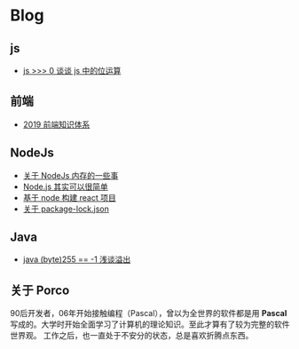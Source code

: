 # Blog


## js
- [js >>> 0 谈谈 js 中的位运算](https://github.com/zhangporco/blog/blob/master/js/js%20%3E%3E%3E%200%20%E8%B0%88%E8%B0%88%20js%20%E4%B8%AD%E7%9A%84%E4%BD%8D%E8%BF%90%E7%AE%97.md)

## 前端
- [2019 前端知识体系](https://github.com/zhangporco/blog/blob/master/frontend/2019%20%E5%89%8D%E7%AB%AF%E7%9F%A5%E8%AF%86%E4%BD%93%E7%B3%BB.md)

## NodeJs
- [关于 NodeJs 内存的一些事](https://github.com/zhangporco/blog/blob/master/nodejs/%E5%85%B3%E4%BA%8E%20NodeJs%20%E5%86%85%E5%AD%98%E7%9A%84%E4%B8%80%E4%BA%9B%E4%BA%8B.md)
- [Node.js 其实可以很简单](https://github.com/zhangporco/blog/blob/master/nodejs/node.js%20%E5%85%B6%E5%AE%9E%E5%8F%AF%E4%BB%A5%E5%BE%88%E7%AE%80%E5%8D%95.md)
- [基于 node 构建 react 项目](https://github.com/zhangporco/blog/blob/master/nodejs/%E5%9F%BA%E4%BA%8E%20node%20%E6%9E%84%E5%BB%BA%20react%20%E9%A1%B9%E7%9B%AE.md)
- [关于 package-lock.json](https://github.com/zhangporco/blog/blob/master/nodejs/%E5%85%B3%E4%BA%8E%20package-lock.json%20%E6%96%87%E4%BB%B6.md)


## Java
- [java (byte)255 == -1 浅谈溢出](https://github.com/zhangporco/blog/blob/master/java/java%20(byte)255%20%E6%B5%85%E8%B0%88%E6%BA%A2%E5%87%BA.md)

## 关于 Porco

90后开发者，06年开始接触编程（Pascal），曾以为全世界的软件都是用 **Pascal** 写成的。大学时开始全面学习了计算机的理论知识。至此才算有了较为完整的软件世界观。
工作之后，也一直处于不安分的状态，总是喜欢折腾点东西。
